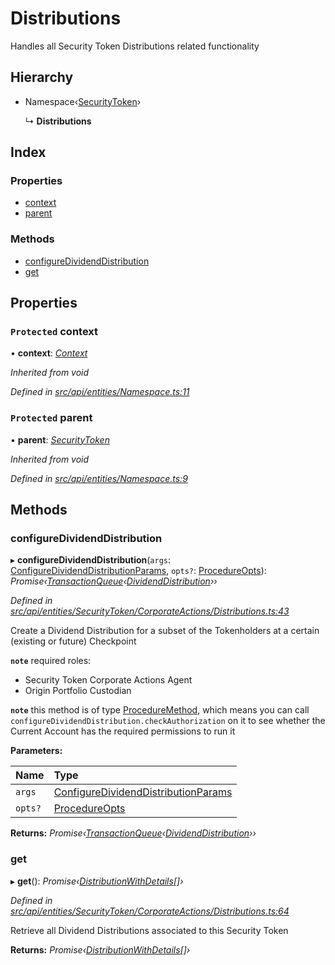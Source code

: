 # Distributions

Handles all Security Token Distributions related functionality

## Hierarchy

* Namespace‹[SecurityToken](securitytoken.md)›

  ↳ **Distributions**

## Index

### Properties

* [context](distributions.md#protected-context)
* [parent](distributions.md#protected-parent)

### Methods

* [configureDividendDistribution](distributions.md#configuredividenddistribution)
* [get](distributions.md#get)

## Properties

### `Protected` context

• **context**: [_Context_](context.md)

_Inherited from void_

_Defined in_ [_src/api/entities/Namespace.ts:11_](https://github.com/PolymathNetwork/polymesh-sdk/blob/bf2b7a12/src/api/entities/Namespace.ts#L11)

### `Protected` parent

• **parent**: [_SecurityToken_](securitytoken.md)

_Inherited from void_

_Defined in_ [_src/api/entities/Namespace.ts:9_](https://github.com/PolymathNetwork/polymesh-sdk/blob/bf2b7a12/src/api/entities/Namespace.ts#L9)

## Methods

### configureDividendDistribution

▸ **configureDividendDistribution**\(`args`: [ConfigureDividendDistributionParams](../globals.md#configuredividenddistributionparams), `opts?`: [ProcedureOpts](../interfaces/procedureopts.md)\): _Promise‹_[_TransactionQueue_](transactionqueue.md)_‹_[_DividendDistribution_](dividenddistribution.md)_››_

_Defined in_ [_src/api/entities/SecurityToken/CorporateActions/Distributions.ts:43_](https://github.com/PolymathNetwork/polymesh-sdk/blob/bf2b7a12/src/api/entities/SecurityToken/CorporateActions/Distributions.ts#L43)

Create a Dividend Distribution for a subset of the Tokenholders at a certain \(existing or future\) Checkpoint

**`note`** required roles:

* Security Token Corporate Actions Agent
* Origin Portfolio Custodian

**`note`** this method is of type [ProcedureMethod](../interfaces/proceduremethod.md), which means you can call `configureDividendDistribution.checkAuthorization` on it to see whether the Current Account has the required permissions to run it

**Parameters:**

| Name | Type |
| :--- | :--- |
| `args` | [ConfigureDividendDistributionParams](../globals.md#configuredividenddistributionparams) |
| `opts?` | [ProcedureOpts](../interfaces/procedureopts.md) |

**Returns:** _Promise‹_[_TransactionQueue_](transactionqueue.md)_‹_[_DividendDistribution_](dividenddistribution.md)_››_

### get

▸ **get**\(\): _Promise‹_[_DistributionWithDetails_](../interfaces/distributionwithdetails.md)_\[\]›_

_Defined in_ [_src/api/entities/SecurityToken/CorporateActions/Distributions.ts:64_](https://github.com/PolymathNetwork/polymesh-sdk/blob/bf2b7a12/src/api/entities/SecurityToken/CorporateActions/Distributions.ts#L64)

Retrieve all Dividend Distributions associated to this Security Token

**Returns:** _Promise‹_[_DistributionWithDetails_](../interfaces/distributionwithdetails.md)_\[\]›_

